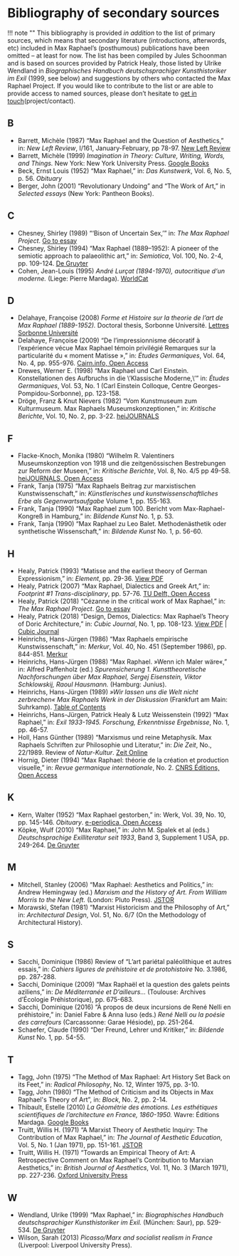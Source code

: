 # Bibliography of secondary sources

!!! note ""
This bibliography is provided *in addition* to the list of primary sources, which means that secondary literature (introductions, afterwords, etc) included in Max Raphael’s (posthumous) publications have been omitted – at least for now. The list has been compiled by Jules Schoonman and is based on sources provided by Patrick Healy, those listed by Ulrike Wendland in *Biographisches Handbuch deutschsprachiger Kunsthistoriker im Exil* (1999, see below) and suggestions by others who contacted the Max Raphael Project. If you would like to contribute to the list or are able to provide access to named sources, please don’t hesitate to [get in touch]()(project/contact).

## **B**

- Barrett, Michèle (1987) “Max Raphael and the Question of Aesthetics,” in: *New Left Review*, I/161, January-February, pp 78-97. [New Left Review][2]
- Barrett, Michèle (1999) *Imagination in Theory: Culture, Writing, Words, and Things.* New York: New York University Press. [Google Books][3]
- Beck, Ernst Louis (1952) “Max Raphael,” in: *Das Kunstwerk*, Vol. 6, No. 5, p. 56. *Obituary*
- Berger, John (2001) “Revolutionary Undoing” and “The Work of Art,” in *Selected essays* (New York: Pantheon Books).

## **C**

- Chesney, Shirley (1989) “‘Bison of Uncertain Sex,’” in: *The Max Raphael Project*. [Go to essay][4]
- Chesney, Shirley (1994) “Max Raphael (1889–1952): A pioneer of the semiotic approach to palaeolithic art,” in: *Semiotica*, Vol. 100, No. 2-4, pp. 109-124. [De Gruyter][5]
- Cohen, Jean-Louis (1995) *André Lurçat (1894-1970), autocritique d‘un moderne.* (Liege: Pierre Mardaga). [WorldCat][6]

## **D**

- Delahaye, Françoise (2008) *Forme et Histoire sur la theorie de l’art de Max Raphael (1889-1952).* Doctoral thesis, Sorbonne Université. [Lettres Sorbonne Université][7]
- Delahaye, Françoise (2009) “De l’impressionnisme décoratif à l’expérience vécue Max Raphael témoin privilégié Remarques sur la particularité du « moment Matisse »,” in: *Études Germaniques*, Vol. 64, No. 4, pp. 955-976. [Cairn.info, Open Access][8]
- Drewes, Werner E. (1998) “Max Raphael und Carl Einstein. Konstellationen des Aufbruchs in die \’Klassische Moderne,\’” in: *Études Germaniques*, Vol. 53, No. 1 (Carl Einstein Colloque, Centre Georges-Pompidou-Sorbonne), pp. 123-158.
- Dröge, Franz & Knut Nievers (1982) “Vom Kunstmuseum zum Kulturmuseum. Max Raphaels Museumskonzeptionen,” in: *Kritische Berichte*, Vol. 10, No. 2, pp. 3-22. [heiJOURNALS][9]

## **F**

- Flacke-Knoch, Monika (1980) “Wilhelm R. Valentiners Museumskonzeption von 1918 und die zeitgenössischen Bestrebungen zur Reform der Museen,” in: *Kritische Berichte*, Vol. 8, No. 4/5 pp 49-58. [heiJOURNALS, Open Access][10]
- Frank, Tanja (1975) “Max Raphaels Beitrag zur marxistischen Kunstwissenschaft,” in: *Künstlerisches und kunstwissenschaftliches Erbe als Gegenwartsaufgabe* Volume 1, pp. 155-163.
- Frank, Tanja (1990) “Max Raphael zum 100. Bericht vom Max-Raphael-Kongreß in Hamburg,” in: *Bildende Kunst* No. 1, p. 53.
- Frank, Tanja (1990) “Max Raphael zu Leo Balet. Methodenästhetik oder synthetische Wissenschaft,” in: *Bildende Kunst* No. 1, p. 56-60.

## **H**

- Healy, Patrick (1993) “Matisse and the earliest theory of German Expressionism,” in: *Element*, pp. 29-36. <a class="pdf" href="https://assets.maxraphael.org/pdfjs/web/viewer.html?file=/pdf/1993-healy-patrick-matisse-and-the-earliest-theory-of-german-expressionism.pdf">View PDF</a>
- Healy, Patrick (2007) “Max Raphael, Dialectics and Greek Art,” in: *Footprint #1 Trans-disciplinary*, pp. 57-76. [TU Delft, Open Access][11]
- Healy, Patrick (2018) “Cézanne in the critical work of Max Raphael,” in: *The Max Raphael Project*. [Go to essay][12]
- Healy, Patrick (2018) “Design, Demos, Dialectics: Max Raphael’s Theory of Doric Architecture,” in: *Cubic Journal*, No. 1, pp. 108-123. <a class="pdf" href="https://assets.maxraphael.org/pdfjs/web/viewer.html?file=/pdf/2018-healy-patrick-design-demos-dialectics.pdf">View PDF</a> | [Cubic Journal][13]
- Heinrichs, Hans-Jürgen (1986) “Max Raphaels empirische Kunstwissenschaft,” in: *Merkur*, Vol. 40, No. 451 (September 1986), pp. 844-851. [Merkur][14]
- Heinrichs, Hans-Jürgen (1988) “Max Raphael. »Wenn ich Maler wäre«,” in: Alfred Paffenholz (ed.) *Spurensicherung 1. Kunsttheoretische Nachforschungen über Max Raphael, Sergej Eisenstein, Viktor Schklowskij, Raoul Hausmann.* (Hamburg: Junius).
- Heinrichs, Hans-Jürgen (1989) *»Wir lassen uns die Welt nicht zerbrechen« Max Raphaels Werk in der Diskussion* (Frankfurt am Main: Suhrkamp). [Table of Contents][15]
- Heinrichs, Hans-Jürgen, Patrick Healy & Lutz Weissenstein (1992) “Max Raphael,” in: *Exil 1933-1945. Forschung, Erkenntnisse Ergebnisse*, No. 1, pp. 46-57.
- Holl, Hans Günther (1989) “Marxismus und reine Metaphysik. Max Raphaels Schriften zur Philosophie und Literatur,” in: *Die Zeit*, No., 22/1989. Review of *Natur-Kultur*. [Zeit Online][16]
- Hornig, Dieter (1994) “Max Raphael: théorie de la création et production visuelle,” in: *Revue germanique internationale*, No. 2. [CNRS Éditions, Open Access][17]

## **K**

- Kern, Walter (1952) “Max Raphael gestorben,” in: Werk, Vol. 39, No. 10, pp. 145-146. *Obituary*. [e-periodica, Open Access][18]
- Köpke, Wulf (2010) “Max Raphael,” in: John M. Spalek et al (eds.) *Deutschsprachige Exilliteratur seit 1933*, Band 3, Supplement 1 USA, pp. 249-264. [De Gruyter][19]

## **M**

- Mitchell, Stanley (2006) “Max Raphael: Aesthetics and Politics,” in: Andrew Hemingway (ed.) *Marxism and the History of Art. From William Morris to the New Left.* (London: Pluto Press). [JSTOR][20]
- Morawski, Stefan (1981) “Marxist Historicism and the Philosophy of Art,” in: _Architectural Design_, Vol. 51, No. 6/7 (On the Methodology of Architectural History).

## **S**

- Sacchi, Dominique (1986) Review of “L’art pariétal paléolithique et autres essais,” in: *Cahiers ligures de préhistoire et de protohistoire* No. 3.1986, pp. 287-288.
- Sacchi, Dominique (2009) “Max Raphaël et la question des galets peints aziliens,” in: *De Méditerranée et D’ailleurs…* (Toulouse: Archives d’Écologie Préhistorique), pp. 675-683.
- Sacchi, Dominique (2016) “À propos de deux incursions de René Nelli en préhistoire,” in: Daniel Fabre & Anna Iuso (eds.) *René Nelli ou la poésie des carrefours* (Carcassonne: Garae Hésiode), pp. 251-264.
- Schaefer, Claude (1990) “Der Freund, Lehrer und Kritiker,” in: *Bildende Kunst* No. 1, pp. 54-55.

## **T**

- Tagg, John (1975) “The Method of Max Raphael: Art History Set Back on its Feet,” in: *Radical Philosophy*, No. 12, Winter 1975, pp. 3-10.
- Tagg, John (1980) “The Method of Criticism and its Objects in Max Raphael's Theory of Art”, in: *Block*, No. 2, pp. 2-14.
- Thibault, Estelle (2010) *La Géométrie des émotions. Les esthétiques scientifiques de l’architecture en France, 1860-1950.* Wavre: Éditions Mardaga. [Google Books][21]
- Truitt, Willis H. (1971) “A Marxist Theory of Aesthetic Inquiry: The Contribution of Max Raphael,” in: *The Journal of Aesthetic Education*, Vol. 5, No. 1 (Jan 1971), pp. 151-161. [JSTOR][22]
- Truitt, Willis H. (1971) “Towards an Empirical Theory of Art: A Retrospective Comment on Max Raphael‘s Contribution to Marxian Aesthetics,” in: *British Journal of Aesthetics*, Vol. 11, No. 3 (March 1971), pp. 227-236. [Oxford University Press][23]

## **W**

- Wendland, Ulrike (1999) “Max Raphael,” in: *Biographisches Handbuch deutschsprachiger Kunsthistoriker im Exil.* (München: Saur), pp. 529-534. [De Gruyter][24]
- Wilson, Sarah (2013) *Picasso/Marx and socialist realism in France* (Liverpool: Liverpool University Press).

[2]:	https://newleftreview.org/I/161/michele-barrett-max-raphael-and-the-question-of-aesthetics
[3]:	https://books.google.nl/books?id=Y-Q8DAAAQBAJ
[4]:	https://www.maxraphael.org/resources/bison-of-uncertain-sex/
[5]:	https://doi.org/10.1515/semi.1994.100.2-4.109
[6]:	http://www.worldcat.org/oclc/471551806
[7]:	http://lettres.sorbonne-universite.fr/article/mme-francoise-delahaye-eggers
[8]:	https://www.cairn.info/revue-etudes-germaniques-2009-4-page-955.htm
[9]:	http://journals.ub.uni-heidelberg.de/index.php/kb/issue/view/1178
[10]:	http://nbn-resolving.de/urn:nbn:de:bsz:16-kb-116032
[11]:	https://journals.open.tudelft.nl/index.php/footprint/article/view/668
[12]:	https://www.maxraphael.org/resources/cezanne-in-the-critical-work/
[13]:	http://www.cubicjournal.org/wp/issue-1-design-social/
[14]:	https://volltext.merkur-zeitschrift.de/?url_ver=Z39.88-2004&rft_val_fmt=info:ofi/fmt:kev:mtx:journal&rtf.jtitle=MERKUR&rft.atitle=Max+Raphaels+empirische+Kunstwissenschaft&rft.volume=40&rft.issue=9/10&rft.spage=844&rft.epage=851&rft.issn=0026-0096
[15]:	https://www.suhrkamp.de/buecher/wir_lassen_uns_die_welt_nicht_zerbrechen_-_28394.html?d_view=inhaltsverzeichnis
[16]:	https://www.zeit.de/1989/22/marxismus-und-reine-metaphysik/komplettansicht
[17]:	http://rgi.revues.org/466
[18]:	https://www.e-periodica.ch/digbib/view?pid=wbw-002:1952:39::893#893
[19]:	https://www.degruyter.com/view/product/177322
[20]:	https://www.jstor.org/stable/j.ctt18mvp14
[21]:	https://books.google.com/books?id=BrJBeU9xN8EC&printsec=frontcover
[22]:	https://www.jstor.org/stable/3331583
[23]:	https://doi.org/10.1093/bjaesthetics/11.3.227
[24]:	https://www.degruyter.com/view/product/161319